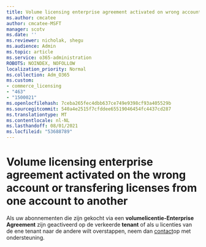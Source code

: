 ```yaml
---
title: Volume licensing enterprise agreement activated on wrong account
ms.author: cmcatee
author: cmcatee-MSFT
manager: scotv
ms.date: ''
ms.reviewer: nicholak, shegu
ms.audience: Admin
ms.topic: article
ms.service: o365-administration
ROBOTS: NOINDEX, NOFOLLOW
localization_priority: Normal
ms.collection: Adm_O365
ms.custom:
- commerce_licensing
- "463"
- "1500021"
ms.openlocfilehash: 7ceba265fec4dbb637ce749e9398cf93a405529b
ms.sourcegitcommit: 540a4e2515f7cfddee65519046454fc4437cd287
ms.translationtype: MT
ms.contentlocale: nl-NL
ms.lasthandoff: 08/01/2021
ms.locfileid: "53688789"
---
```

# <a name="volume-licensing-enterprise-agreement-activated-on-the-wrong-account-or-transferring-licenses-from-one-account-to-another"></a>Volume licensing enterprise agreement activated on the wrong account or transfering licenses from one account to another

Als uw abonnementen die zijn gekocht via een **volumelicentie-Enterprise Agreement** zijn geactiveerd op de verkeerde  **tenant** of als u licenties van de ene tenant naar de andere wilt overstappen, neem dan [contact](https://go.microsoft.com/fwlink/p/?linkid=518322)op met ondersteuning.